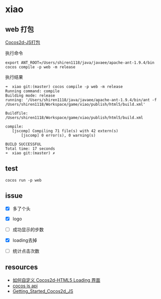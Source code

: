 # xiao 

## web 打包

[Cocos2d-JS打包](http://cn.cocos2d-x.org/tutorial/show?id=1324)

执行命令

	export ANT_ROOT=/Users/shiren1118/java/javaee/apache-ant-1.9.4/bin
	cocos compile -p web -m release
	
执行结果

	➜  xiao git:(master) cocos compile -p web -m release
	Running command: compile
	Building mode: release
	running: '/Users/shiren1118/java/javaee/apache-ant-1.9.4/bin/ant -f /Users/shiren1118/Workspace/game/xiao/publish/html5/build.xml'

	Buildfile: /Users/shiren1118/Workspace/game/xiao/publish/html5/build.xml

	compile:
	   [jscomp] Compiling 71 file(s) with 42 extern(s)
		   [jscomp] 0 error(s), 0 warning(s)

	BUILD SUCCESSFUL
	Total time: 17 seconds
	➜  xiao git:(master) ✗
	
## test

	cocos run -p web  
	
	
## issue

- [x] 多了个头
- [x] logo
- [ ] 成功显示的步数
- [x] loading去掉
- [ ] 统计点击次数


## resources

- [如何自定义 Cocos2d-HTML5 Loading 界面](http://www.tairan.com/archives/4972)
- [cocos js api](http://www.cocos2d-x.org/reference/html5-js/V3.0rc3/index.html)
- [Getting_Started_Cocos2d_JS](http://www.cocos2d-x.org/wiki/Getting_Started_Cocos2d-JS)
